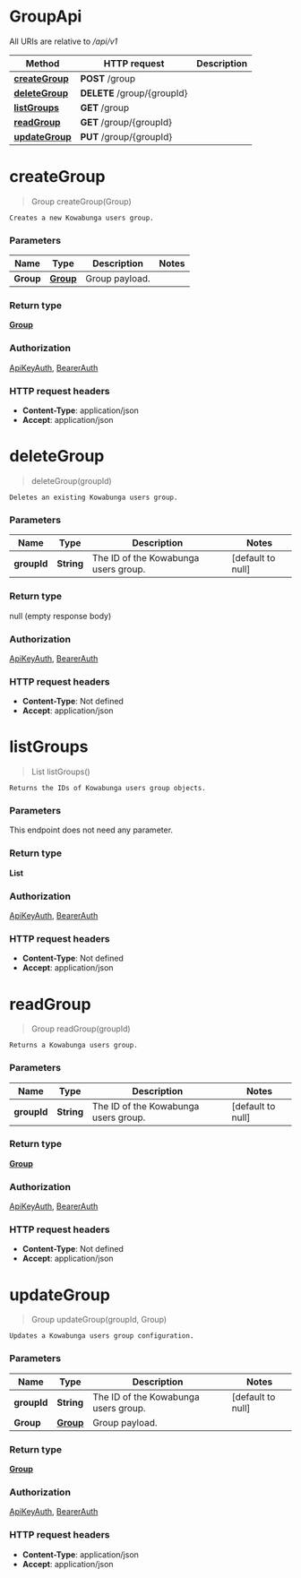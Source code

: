 # GroupApi

All URIs are relative to */api/v1*

| Method | HTTP request | Description |
|------------- | ------------- | -------------|
| [**createGroup**](GroupApi.md#createGroup) | **POST** /group |  |
| [**deleteGroup**](GroupApi.md#deleteGroup) | **DELETE** /group/{groupId} |  |
| [**listGroups**](GroupApi.md#listGroups) | **GET** /group |  |
| [**readGroup**](GroupApi.md#readGroup) | **GET** /group/{groupId} |  |
| [**updateGroup**](GroupApi.md#updateGroup) | **PUT** /group/{groupId} |  |


<a name="createGroup"></a>
# **createGroup**
> Group createGroup(Group)



    Creates a new Kowabunga users group.

### Parameters

|Name | Type | Description  | Notes |
|------------- | ------------- | ------------- | -------------|
| **Group** | [**Group**](../Models/Group.md)| Group payload. | |

### Return type

[**Group**](../Models/Group.md)

### Authorization

[ApiKeyAuth](../README.md#ApiKeyAuth), [BearerAuth](../README.md#BearerAuth)

### HTTP request headers

- **Content-Type**: application/json
- **Accept**: application/json

<a name="deleteGroup"></a>
# **deleteGroup**
> deleteGroup(groupId)



    Deletes an existing Kowabunga users group.

### Parameters

|Name | Type | Description  | Notes |
|------------- | ------------- | ------------- | -------------|
| **groupId** | **String**| The ID of the Kowabunga users group. | [default to null] |

### Return type

null (empty response body)

### Authorization

[ApiKeyAuth](../README.md#ApiKeyAuth), [BearerAuth](../README.md#BearerAuth)

### HTTP request headers

- **Content-Type**: Not defined
- **Accept**: application/json

<a name="listGroups"></a>
# **listGroups**
> List listGroups()



    Returns the IDs of Kowabunga users group objects.

### Parameters
This endpoint does not need any parameter.

### Return type

**List**

### Authorization

[ApiKeyAuth](../README.md#ApiKeyAuth), [BearerAuth](../README.md#BearerAuth)

### HTTP request headers

- **Content-Type**: Not defined
- **Accept**: application/json

<a name="readGroup"></a>
# **readGroup**
> Group readGroup(groupId)



    Returns a Kowabunga users group.

### Parameters

|Name | Type | Description  | Notes |
|------------- | ------------- | ------------- | -------------|
| **groupId** | **String**| The ID of the Kowabunga users group. | [default to null] |

### Return type

[**Group**](../Models/Group.md)

### Authorization

[ApiKeyAuth](../README.md#ApiKeyAuth), [BearerAuth](../README.md#BearerAuth)

### HTTP request headers

- **Content-Type**: Not defined
- **Accept**: application/json

<a name="updateGroup"></a>
# **updateGroup**
> Group updateGroup(groupId, Group)



    Updates a Kowabunga users group configuration.

### Parameters

|Name | Type | Description  | Notes |
|------------- | ------------- | ------------- | -------------|
| **groupId** | **String**| The ID of the Kowabunga users group. | [default to null] |
| **Group** | [**Group**](../Models/Group.md)| Group payload. | |

### Return type

[**Group**](../Models/Group.md)

### Authorization

[ApiKeyAuth](../README.md#ApiKeyAuth), [BearerAuth](../README.md#BearerAuth)

### HTTP request headers

- **Content-Type**: application/json
- **Accept**: application/json

